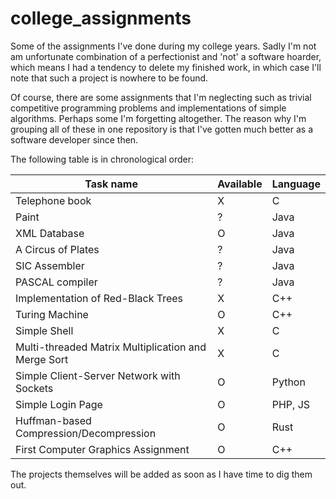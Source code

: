 # college_assignments

Some of the assignments I've done during my college years. Sadly I'm not am unfortunate combination of a perfectionist and 'not' a software hoarder, which means I had a tendency to delete my finished work, in which case I'll note that such a project is nowhere to be found.

Of course, there are some assignments that I'm neglecting such as trivial competitive programming problems and implementations of simple algorithms. Perhaps some I'm forgetting altogether. The reason why I'm grouping all of these in one repository is that I've gotten much better as a software developer since then.

The following table is in chronological order:

| Task name | Available | Language |
| ------ | ------ | ------ |
| Telephone book | X | C |
| Paint | ? | Java |
| XML Database | O | Java |
| A Circus of Plates | ? | Java |
| SIC Assembler | ? | Java |
| PASCAL compiler | ? | Java |
| Implementation of Red-Black Trees | X | C++ |
| Turing Machine | O | C++ |
| Simple Shell | X | C |
| Multi-threaded Matrix Multiplication and Merge Sort | X | C |
| Simple Client-Server Network with Sockets | O | Python |
| Simple Login Page | O | PHP, JS |
| Huffman-based Compression/Decompression | O | Rust |
| First Computer Graphics Assignment | O | C++ |

The projects themselves will be added as soon as I have time to dig them out.
